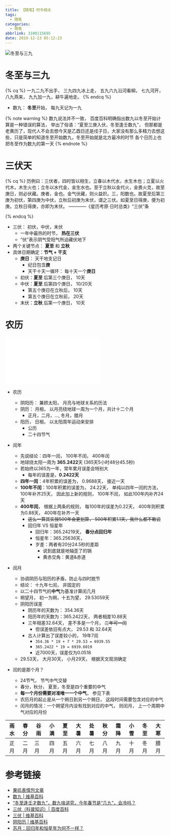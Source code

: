 ```yaml
---
title: 【随笔】时令相关
tags:
  - 随笔
categories:
  - 随笔
abbrlink: 3100115695
date: 2019-12-23 05:12:23
---
```


![冬至与三九](https://i.loli.net/2019/12/23/YRZP1Jiya2VkvGd.png)

<!-- more -->

# 冬至与三九

{% cq %} 
一九二九不出手，
三九四九冰上走，
五九六九沿河看柳。
七九河开，八九燕来，
九九加一九，耕牛遍地走。
{% endcq %}

- 数九： **冬至**开始， 每九天记为一九

{% note  warning %}
数九说法并不一致， 百度百科明确指出数九以冬至开始计算是一种错误的算法， 举出了俗语：“夏至三庚入伏，冬至逢壬数九”， 
但那都是老黄历了，现代人不会去想今天是乙酉日还是戍子日，大家没有那么多精力去想这些，只是简单的知道冬至开始数九，冬至开始就是北方最冷的时节
各个日历上也把冬至作为数九的第一天
{% endnote %}


# 三伏天

{% cq %} 
历例曰：三伏者，四时皆以相生，立春以木代水，水生木也；立夏以火代木，木生火也；立冬以水代金，金生水也。至于立秋以金代火，金畏火克，故至庚日，则必伏藏。庚者，金也。金气伏藏，则火益炽。三，阳数也。故夏至后第三庚为初伏，第四庚为中伏，立秋后初庚为末伏，谓之三伏。如夏至日得庚，便为初庚。立秋日得庚，亦即为末伏。
————《星历考原‧日时总类》“三伏”条</p>
{% endcq %}


- 三伏： 初伏，中伏，末伏
  - 一年中最热的时节， **热在三伏**
  - “伏”表示阴气受阳气所迫藏伏地下
- 两个关键节点： **夏至** 和 **立秋**
- 具体日期确定：**节气 + 干支**
  - **庚日**： 天干地支记日
    - 纪日包含**庚**
    - 天干十天一循环： 每十天一个**庚日**
  - 初伏：**夏至** 后第三个庚日， 10天
  - 中伏：**夏至** 后第四个庚日， 10/20天
    - 第五个庚日在立秋后， 10天
    - 第五个庚日在立秋前， 20天
  - 末伏：**立秋** 后第一个庚日， 10天

# 农历

<iframe src="//player.bilibili.com/player.html?aid=73495129&cid=125714066&page=1" scrolling="no" border="0" frameborder="no" framespacing="0" allowfullscreen="true"> </iframe>

- 农历
  - 阴阳历： 兼顾太阳， 月亮与地球关系的历法
  - 阴历： 月相， 以月亮绕地球一周为一个月，共计十二个月
    - 正月，二月，..., 冬月，腊月
  - 阳历， 日相， 以太阳周年运动来安排
    - 公历
    - 二十四节气
- 闰年 
  - 先说结论：四年一闰， 100年不闰， 400年闰
  - 地球绕太阳一周为 **365.2422**天 (365天5小时48分45.5秒)
  - 若始终以365为一年，常年累月误差会特别大
    - 每年的误差是，**0.2422天**
  - **四年一闰**：4年积累的误差为， 0.9688天， 接近一天
  - **100年不闰**：100年积累的误差为， 24.22天， 单纯以四年一闰的方法， 100年补齐25天， 因此加上新的规则， 100年不闰， 如此100年内补齐24天
  - **400年闰**， 根据上两条的规则， 每100年的误差为0.22天， 400年则积累为0.88天， 400年在补齐一天
    - ~~这么一算其实按500年会更划算， 500年积累1.1天，我什么都不敢说~~
    - 回归年 VS 恒星年
      - 回归年：365.24219天， **春分点回归年**
      - 恒星年：365.25636天， 
      - 岁差：两者有20分24.5秒的差距
        - 说到底就是地轴歪了的锅
        - 黄赤交角：黄道&赤道

- 闰月
  - 协调阴历与阳历的矛盾，防止与四时脱节
  - 结论： 十九年七闰， 非固定的
  - 以二十四节气的**中气**为基准计算闰几月
  - 朔望月， 初一为朔，十五为望， 29.53059天
  - 阴阳历误差
    - 阴历年的天数为： 354.36天
    - 阳历年的天数为：365.2422天， 两者相差10.88天
    - 三年相差32.64天， 差不多是一个月， ~~三年可一闰~~
      - 但误差依旧有点大， 29.53 和 32.64天
    - 古人计算出了误差较小的， 19年7闰
      - `354.36 * 19 + 7 * 29.53 = 6939.55`
      - `365.2422 * 19 = 6939.6019`
      - 近7000天，误差仅为0.0518
  - 29.53天， 大月30天， 小月29天， 根据天文观测确定
- 闰的是那个月？
  - 24节气， 节气中气交替
  - 春分，秋分， 夏至，冬至是四个重要的中气
  - **每一个月份需要对准唯一一个中气**， 参见下表
  - 农历月的起止是从一个朔日到另一个朔日， 这段时间需要包含对应的中气
  - 闰月的情况：一个朔望月内没有找到对应的中气， 则闰月， 上一个周期中气对应的月份


| 雨水  | 春分  | 谷雨 | 小满  | 夏至  | 大暑  | 处暑  | 秋分  | 霜降  | 小雪  | 冬至  | 大寒  |
| :---: | :---: | ---- | :---: | :---: | :---: | :---: | :---: | :---: | :---: | :---: | :---: |
| 正月  | 二月  | 三月 | 四月  | 五月  | 六月  | 七月  | 八月  | 九月  | 十月  | 冬月  | 腊月  |

# 参考链接

- [果叽表情包文章](https://mp.weixin.qq.com/s/-aHXCMR5vjnaG3KBOG0qRQ)
- [数九 | 维基百科](https://zh.wikipedia.org/wiki/%E6%95%B0%E4%B9%9D)
- [“冬至逢壬才数九”，数九啥讲究，今年春节是“几九”，会冷吗？](http://www.flx9.com/tuijian/13420578)
- [三伏（科普知识）| 百度百科](https://baike.baidu.com/item/%E4%B8%89%E4%BC%8F/2743980)
- [三伏 | 维基百科](https://zh.wikipedia.org/wiki/%E4%B8%89%E4%BC%8F)
- [阴阳历 | 维基百科](https://zh.wikipedia.org/wiki/%E9%98%B4%E9%98%B3%E5%8E%86)
- [苏月：回归年和恒星年为何不一样？](https://www.zhihu.com/question/34497296/answer/349563707)
